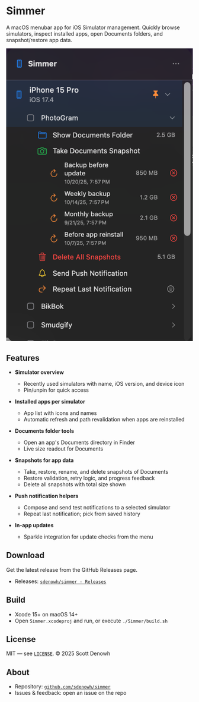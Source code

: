 # Simmer

A macOS menubar app for iOS Simulator management. Quickly browse simulators, inspect installed apps, open Documents folders, and snapshot/restore app data.

![Simmer screenshot](screenshot.png)

## Features

- **Simulator overview**
  - Recently used simulators with name, iOS version, and device icon
  - Pin/unpin for quick access

- **Installed apps per simulator**
  - App list with icons and names
  - Automatic refresh and path revalidation when apps are reinstalled

- **Documents folder tools**
  - Open an app's Documents directory in Finder
  - Live size readout for Documents

- **Snapshots for app data**
  - Take, restore, rename, and delete snapshots of Documents
  - Restore validation, retry logic, and progress feedback
  - Delete all snapshots with total size shown

- **Push notification helpers**
  - Compose and send test notifications to a selected simulator
  - Repeat last notification; pick from saved history

- **In-app updates**
  - Sparkle integration for update checks from the menu

## Download

Get the latest release from the GitHub Releases page.

- Releases: [`sdenowh/simmer · Releases`](https://github.com/sdenowh/simmer/releases)

## Build

- Xcode 15+ on macOS 14+
- Open `Simmer.xcodeproj` and run, or execute `./Simmer/build.sh`

## License

MIT — see [`LICENSE`](LICENSE). © 2025 Scott Denowh

## About

- Repository: [`github.com/sdenowh/simmer`](https://github.com/sdenowh/simmer)
- Issues & feedback: open an issue on the repo
